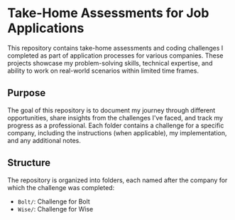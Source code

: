 # Take-Home Assessments for Job Applications

This repository contains take-home assessments and coding challenges I completed as part of application processes for various companies. These projects showcase my problem-solving skills, technical expertise, and ability to work on real-world scenarios within limited time frames.

## Purpose
The goal of this repository is to document my journey through different opportunities, share insights from the challenges I've faced, and track my progress as a professional. Each folder contains a challenge for a specific company, including the instructions (when applicable), my implementation, and any additional notes.

## Structure
The repository is organized into folders, each named after the company for which the challenge was completed:

- `Bolt/`: Challenge for Bolt
- `Wise/`: Challenge for Wise
